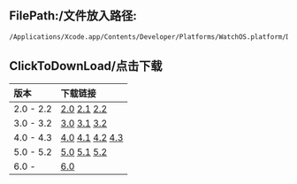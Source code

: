 ## FilePath:/文件放入路径:
```
/Applications/Xcode.app/Contents/Developer/Platforms/WatchOS.platform/DeviceSupport
```

## ClickToDownLoad/点击下载

|版本|下载链接|
|:--|:--|
|2.0 - 2.2| [2.0](https://github.com/MeteoriteMan/Assets/blob/master/platform/WatchOS.platform/DeviceSupport/2.0.zip?raw=ture) [2.1](https://github.com/MeteoriteMan/Assets/blob/master/platform/WatchOS.platform/DeviceSupport/2.1.zip?raw=ture) [2.2](https://github.com/MeteoriteMan/Assets/blob/master/platform/WatchOS.platform/DeviceSupport/2.2.zip?raw=ture) |
|3.0 - 3.2| [3.0](https://github.com/MeteoriteMan/Assets/blob/master/platform/WatchOS.platform/DeviceSupport/3.0.zip?raw=ture) [3.1](https://github.com/MeteoriteMan/Assets/blob/master/platform/WatchOS.platform/DeviceSupport/3.1.zip?raw=ture) [3.2](https://github.com/MeteoriteMan/Assets/blob/master/platform/WatchOS.platform/DeviceSupport/3.2.zip?raw=ture) |
|4.0 - 4.3| [4.0](https://github.com/MeteoriteMan/Assets/blob/master/platform/WatchOS.platform/DeviceSupport/4.0.zip?raw=ture) [4.1](https://github.com/MeteoriteMan/Assets/blob/master/platform/WatchOS.platform/DeviceSupport/4.1.zip?raw=ture) [4.2](https://github.com/MeteoriteMan/Assets/blob/master/platform/WatchOS.platform/DeviceSupport/4.2.zip?raw=ture) [4.3](https://github.com/MeteoriteMan/Assets/blob/master/platform/WatchOS.platform/DeviceSupport/4.3.zip?raw=ture) |
|5.0 - 5.2| [5.0](https://github.com/MeteoriteMan/Assets/blob/master/platform/WatchOS.platform/DeviceSupport/5.0.zip?raw=ture) [5.1](https://github.com/MeteoriteMan/Assets/blob/master/platform/WatchOS.platform/DeviceSupport/5.1.zip?raw=ture) [5.2](https://github.com/MeteoriteMan/Assets/blob/master/platform/WatchOS.platform/DeviceSupport/5.2.zip?raw=ture) |
|6.0 - | [6.0](https://github.com/MeteoriteMan/Assets/blob/master/platform/WatchOS.platform/DeviceSupport/6.0.zip?raw=ture) |